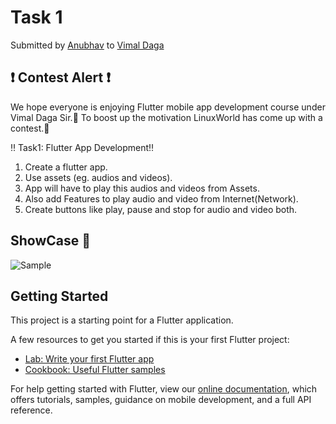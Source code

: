 # Task 1

Submitted by [Anubhav](https://www.linkedin.com/in/anubhav-gupta-307a3a16b/) to [Vimal Daga](https://www.linkedin.com/in/vimaldaga/?originalSubdomain=in)

## ❗ Contest Alert ❗

We hope everyone is enjoying Flutter mobile app development course under Vimal Daga Sir.🌟
To boost up the motivation LinuxWorld has come up with a contest.🤩

‼️ Task1: Flutter App Development‼️

1. Create a flutter app.
2. Use assets (eg. audios and videos).
3. App will have to play this audios and videos from Assets.
4. Also add Features to play audio and video from Internet(Network).
5. Create buttons like play, pause and stop for audio and video both.

## ShowCase 👀

![Sample](Flutter-LinuxWorld/Contest/task1/screenshots/img1.jpg)

## Getting Started

This project is a starting point for a Flutter application.

A few resources to get you started if this is your first Flutter project:

- [Lab: Write your first Flutter app](https://flutter.dev/docs/get-started/codelab)
- [Cookbook: Useful Flutter samples](https://flutter.dev/docs/cookbook)

For help getting started with Flutter, view our
[online documentation](https://flutter.dev/docs), which offers tutorials,
samples, guidance on mobile development, and a full API reference.
